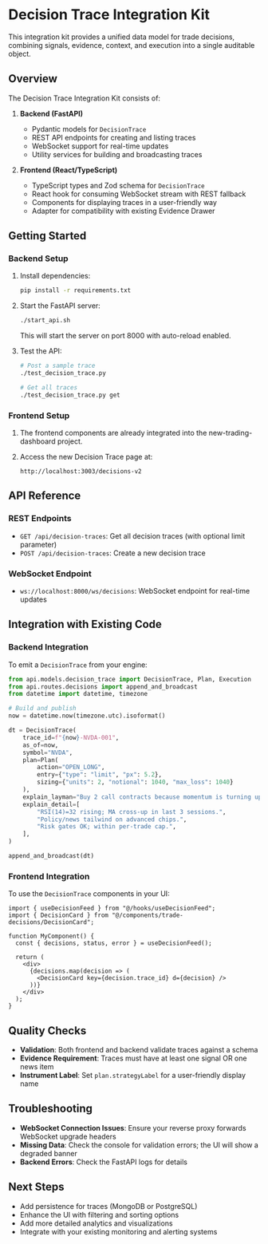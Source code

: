 # Decision Trace Integration Kit

This integration kit provides a unified data model for trade decisions, combining signals, evidence, context, and execution into a single auditable object.

## Overview

The Decision Trace Integration Kit consists of:

1. **Backend (FastAPI)**
   - Pydantic models for `DecisionTrace`
   - REST API endpoints for creating and listing traces
   - WebSocket support for real-time updates
   - Utility services for building and broadcasting traces

2. **Frontend (React/TypeScript)**
   - TypeScript types and Zod schema for `DecisionTrace`
   - React hook for consuming WebSocket stream with REST fallback
   - Components for displaying traces in a user-friendly way
   - Adapter for compatibility with existing Evidence Drawer

## Getting Started

### Backend Setup

1. Install dependencies:
   ```bash
   pip install -r requirements.txt
   ```

2. Start the FastAPI server:
   ```bash
   ./start_api.sh
   ```
   This will start the server on port 8000 with auto-reload enabled.

3. Test the API:
   ```bash
   # Post a sample trace
   ./test_decision_trace.py
   
   # Get all traces
   ./test_decision_trace.py get
   ```

### Frontend Setup

1. The frontend components are already integrated into the new-trading-dashboard project.

2. Access the new Decision Trace page at:
   ```
   http://localhost:3003/decisions-v2
   ```

## API Reference

### REST Endpoints

- `GET /api/decision-traces`: Get all decision traces (with optional limit parameter)
- `POST /api/decision-traces`: Create a new decision trace

### WebSocket Endpoint

- `ws://localhost:8000/ws/decisions`: WebSocket endpoint for real-time updates

## Integration with Existing Code

### Backend Integration

To emit a `DecisionTrace` from your engine:

```python
from api.models.decision_trace import DecisionTrace, Plan, Execution
from api.routes.decisions import append_and_broadcast
from datetime import datetime, timezone

# Build and publish
now = datetime.now(timezone.utc).isoformat()

dt = DecisionTrace(
    trace_id=f"{now}-NVDA-001",
    as_of=now,
    symbol="NVDA",
    plan=Plan(
        action="OPEN_LONG", 
        entry={"type": "limit", "px": 5.2}, 
        sizing={"units": 2, "notional": 1040, "max_loss": 1040}
    ),
    explain_layman="Buy 2 call contracts because momentum is turning up from oversold; risk capped to premium.",
    explain_detail=[
        "RSI(14)=32 rising; MA cross-up in last 3 sessions.",
        "Policy/news tailwind on advanced chips.",
        "Risk gates OK; within per-trade cap.",
    ],
)

append_and_broadcast(dt)
```

### Frontend Integration

To use the `DecisionTrace` components in your UI:

```tsx
import { useDecisionFeed } from "@/hooks/useDecisionFeed";
import { DecisionCard } from "@/components/trade-decisions/DecisionCard";

function MyComponent() {
  const { decisions, status, error } = useDecisionFeed();
  
  return (
    <div>
      {decisions.map(decision => (
        <DecisionCard key={decision.trace_id} d={decision} />
      ))}
    </div>
  );
}
```

## Quality Checks

- **Validation**: Both frontend and backend validate traces against a schema
- **Evidence Requirement**: Traces must have at least one signal OR one news item
- **Instrument Label**: Set `plan.strategyLabel` for a user-friendly display name

## Troubleshooting

- **WebSocket Connection Issues**: Ensure your reverse proxy forwards WebSocket upgrade headers
- **Missing Data**: Check the console for validation errors; the UI will show a degraded banner
- **Backend Errors**: Check the FastAPI logs for details

## Next Steps

- Add persistence for traces (MongoDB or PostgreSQL)
- Enhance the UI with filtering and sorting options
- Add more detailed analytics and visualizations
- Integrate with your existing monitoring and alerting systems




